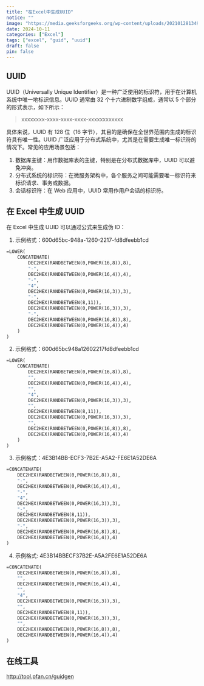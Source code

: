 ```yaml
---
title: "在Excel中生成UUID"
notice: ""
image: "https://media.geeksforgeeks.org/wp-content/uploads/20210128134914/Screenshot854.png"
date: 2024-10-11
categories: ["Excel"]
tags: ["excel", "guid", "uuid"]
draft: false
pin: false
---
```


## UUID

UUID（Universally Unique Identifier）是一种广泛使用的标识符，用于在计算机系统中唯一地标识信息。UUID 通常由 32 个十六进制数字组成，通常以 5 个部分的形式表示，如下所示：

> xxxxxxxx-xxxx-xxxx-xxxx-xxxxxxxxxxxx

具体来说，UUID 有 128 位（16 字节），其目的是确保在全世界范围内生成的标识符具有唯一性。UUID 广泛应用于分布式系统中，尤其是在需要生成唯一标识符的情况下。常见的应用场景包括：

1. 数据库主键：用作数据库表的主键，特别是在分布式数据库中，UUID 可以避免冲突。
2. 分布式系统的标识符：在微服务架构中，各个服务之间可能需要唯一标识符来标识请求、事务或数据。
3. 会话标识符：在 Web 应用中，UUID 常用作用户会话的标识符。

## 在 Excel 中生成 UUID

在 Excel 中生成 UUID 可以通过公式来生成伪 ID：

1. 示例格式：600d65bc-948a-1260-2217-fd8dfeebb1cd

```vb
=LOWER(
    CONCATENATE(
        DEC2HEX(RANDBETWEEN(0,POWER(16,8)),8),
        "-",
        DEC2HEX(RANDBETWEEN(0,POWER(16,4)),4),
        "-",
        "4",
        DEC2HEX(RANDBETWEEN(0,POWER(16,3)),3),
        "-",
        DEC2HEX(RANDBETWEEN(8,11)),
        DEC2HEX(RANDBETWEEN(0,POWER(16,3)),3),
        "-",
        DEC2HEX(RANDBETWEEN(0,POWER(16,8)),8),
        DEC2HEX(RANDBETWEEN(0,POWER(16,4)),4)
    )
)
```

2. 示例格式：600d65bc948a12602217fd8dfeebb1cd

```vb
=LOWER(
    CONCATENATE(
        DEC2HEX(RANDBETWEEN(0,POWER(16,8)),8),
        "",
        DEC2HEX(RANDBETWEEN(0,POWER(16,4)),4),
        "",
        "4",
        DEC2HEX(RANDBETWEEN(0,POWER(16,3)),3),
        "",
        DEC2HEX(RANDBETWEEN(8,11)),
        DEC2HEX(RANDBETWEEN(0,POWER(16,3)),3),
        "",
        DEC2HEX(RANDBETWEEN(0,POWER(16,8)),8),
        DEC2HEX(RANDBETWEEN(0,POWER(16,4)),4)
    )
)
```

3. 示例格式：4E3B14BB-ECF3-7B2E-A5A2-FE6E1A52DE6A

```vb
=CONCATENATE(
    DEC2HEX(RANDBETWEEN(0,POWER(16,8)),8),
    "-",
    DEC2HEX(RANDBETWEEN(0,POWER(16,4)),4),
    "-",
    "4",
    DEC2HEX(RANDBETWEEN(0,POWER(16,3)),3),
    "-",
    DEC2HEX(RANDBETWEEN(8,11)),
    DEC2HEX(RANDBETWEEN(0,POWER(16,3)),3),
    "-",
    DEC2HEX(RANDBETWEEN(0,POWER(16,8)),8),
    DEC2HEX(RANDBETWEEN(0,POWER(16,4)),4)
)
```

4. 示例格式: 4E3B14BBECF37B2E-A5A2FE6E1A52DE6A

```vb
=CONCATENATE(
    DEC2HEX(RANDBETWEEN(0,POWER(16,8)),8),
    "",
    DEC2HEX(RANDBETWEEN(0,POWER(16,4)),4),
    "",
    "4",
    DEC2HEX(RANDBETWEEN(0,POWER(16,3)),3),
    "",
    DEC2HEX(RANDBETWEEN(8,11)),
    DEC2HEX(RANDBETWEEN(0,POWER(16,3)),3),
    "",
    DEC2HEX(RANDBETWEEN(0,POWER(16,8)),8),
    DEC2HEX(RANDBETWEEN(0,POWER(16,4)),4)
)
```

## 在线工具

http://tool.pfan.cn/guidgen
